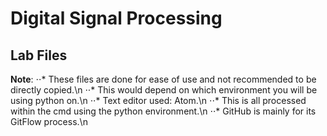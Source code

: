 # Digital Signal Processing
## Lab Files




**Note**:
⋅⋅* These files are done for ease of use and not recommended to be directly copied.\n
⋅⋅* This would depend on which environment you will be using python on.\n
⋅⋅* Text editor used: Atom.\n
⋅⋅* This is all processed within the cmd using the python environment.\n
⋅⋅* GitHub is mainly for its GitFlow process.\n

